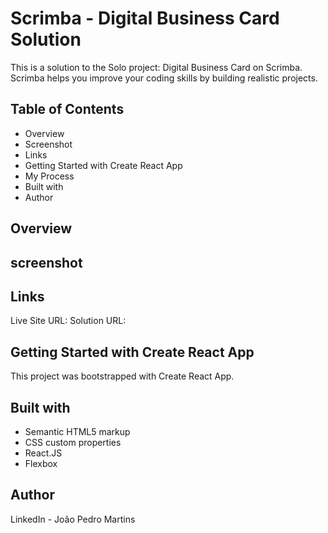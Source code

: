 # Scrimba - Digital Business Card Solution

This is a solution to the Solo project: Digital Business Card on Scrimba. Scrimba helps you improve your coding skills by building realistic projects.

## Table of Contents

- Overview
- Screenshot
- Links
- Getting Started with Create React App
- My Process
- Built with
- Author

## Overview

## screenshot

## Links

Live Site URL:
Solution URL:

## Getting Started with Create React App

This project was bootstrapped with Create React App.

## Built with

- Semantic HTML5 markup
- CSS custom properties
- React.JS
- Flexbox

## Author

LinkedIn - João Pedro Martins

